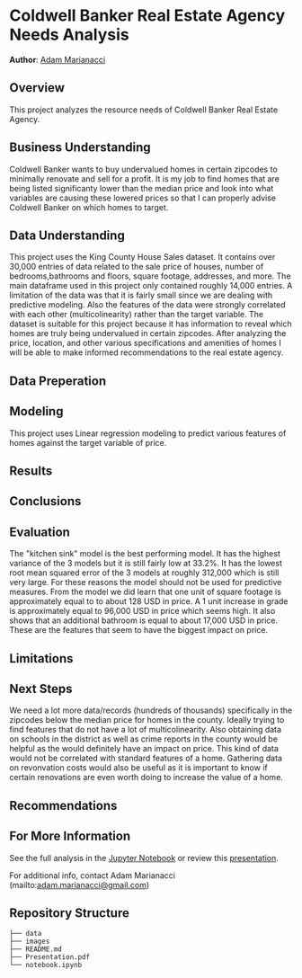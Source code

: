 # Coldwell Banker Real Estate Agency Needs Analysis

**Author**: [Adam Marianacci](mailto:adam.marianacci@gmail.com)

## Overview

This project analyzes the resource needs of Coldwell Banker Real Estate Agency. 

## Business Understanding

Coldwell Banker wants to buy undervalued homes in certain zipcodes to minimally renovate and sell for a profit. It is my job to find homes that are being listed significanty lower than the median price and look into what variables are causing these lowered prices so that I can properly advise Coldwell Banker on which homes to target. 

## Data Understanding

This project uses the King County House Sales dataset. It contains over 30,000 entries of data related to the sale price of houses, number of bedrooms,bathrooms and floors, square footage, addresses, and more. The main dataframe used in this project only contained roughly 14,000 entries. A limitation of the data was that it is fairly small since we are dealing with predictive modeling. Also the features of the data were strongly correlated with each other (multicolinearity) rather than the target variable. The dataset is suitable for this project because it has information to reveal which homes are truly being undervalued in certain zipcodes. After analyzing the price, location, and other various specifications and amenities of homes I will be able to make informed recommendations to the real estate agency.

## Data Preperation

## Modeling

This project uses Linear regression modeling to predict various features of homes against the target variable of price.

## Results


## Conclusions

## Evaluation

The "kitchen sink" model is the best performing model. It has the highest variance of the 3 models but it is still fairly low at 33.2%. It has the lowest root mean squared error of the 3 models at roughly 312,000 which is still very large. For these reasons the model should not be used for predictive measures. From the model we did learn that one unit of square footage is approximately equal to to about 128 USD in price. A 1 unit increase in grade is approximately equal to 96,000 USD in price which seems high. It also shows that an additional bathroom is equal to about 17,000 USD in price. These are the features that seem to have the biggest impact on price.

## Limitations

## Next Steps

We need a lot more data/records (hundreds of thousands) specifically in the zipcodes below the median price for homes in the county. Ideally trying to find features that do not have a lot of multicolinearity. Also obtaining data on schools in the district as well as crime reports in the county would be helpful as the would definitely have an impact on price. This kind of data would not be correlated with standard features of a home. Gathering data on revonvation costs would also be useful as it is important to know if certain renovations are even worth doing to increase the value of a home. 

## Recommendations


## For More Information

See the full analysis in the [Jupyter Notebook](.ipynb) or review this [presentation](.pdf).

For additional info, contact Adam Marianacci (mailto:adam.marianacci@gmail.com)


## Repository Structure

```
├── data
├── images
├── README.md
├── Presentation.pdf
└── notebook.ipynb
```

